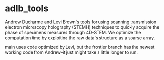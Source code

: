# adlb_tools

Andrew Ducharme and Levi Brown's tools for using scanning transmission electron microscopy holography (STEMH) techniques to quickly acquire the phase of specimens measured through 4D-STEM. We optimize the computation time by exploiting the raw data's structure as a sparse array.

main uses code optimized by Levi, but the frontier branch has the newest working code from Andrew–it just might take a little longer to run.
